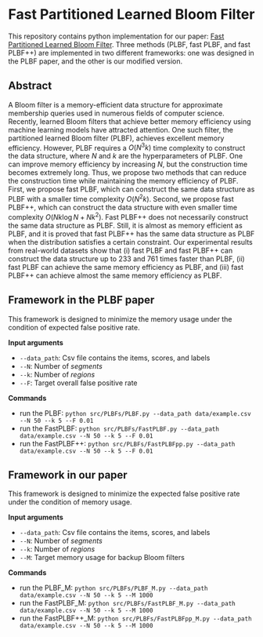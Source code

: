 # Fast Partitioned Learned Bloom Filter

This repository contains python implementation for our paper: [Fast Partitioned Learned Bloom Filter](https://arxiv.org/abs/2306.02846).
Three methods (PLBF, fast PLBF, and fast PLBF++) are implemented in two different frameworks: one was designed in the PLBF paper, and the other is our modified version.

## Abstract

A Bloom filter is a memory-efficient data structure for approximate membership queries used in numerous fields of computer science. Recently, learned Bloom filters that achieve better memory efficiency using machine learning models have attracted attention. One such filter, the partitioned learned Bloom filter (PLBF), achieves excellent memory efficiency. However, PLBF requires a $O(N^3 k)$ time complexity to construct the data structure, where $N$ and $k$ are the hyperparameters of PLBF. One can improve memory efficiency by increasing $N$, but the construction time becomes extremely long. Thus, we propose two methods that can reduce the construction time while maintaining the memory efficiency of PLBF. First, we propose fast PLBF, which can construct the same data structure as PLBF with a smaller time complexity $O(N^2 k)$. Second, we propose fast PLBF++, which can construct the data structure with even smaller time complexity $O(N k \log N + Nk^2)$. Fast PLBF++ does not necessarily construct the same data structure as PLBF. Still, it is almost as memory efficient as PLBF, and it is proved that fast PLBF++ has the same data structure as PLBF when the distribution satisfies a certain constraint. Our experimental results from real-world datasets show that (i) fast PLBF and fast PLBF++ can construct the data structure up to 233 and 761 times faster than PLBF, (ii) fast PLBF can achieve the same memory efficiency as PLBF, and (iii) fast PLBF++ can achieve almost the same memory efficiency as PLBF.

## Framework in the PLBF paper

This framework is designed to minimize the memory usage under the condition of expected false positive rate.

**Input arguments**
- `--data_path`: Csv file contains the items, scores, and labels
- `--N`: Number of *segments*
- `--k`: Number of *regions*
- `--F`: Target overall false positive rate

**Commands**
- run the PLBF: `python src/PLBFs/PLBF.py --data_path data/example.csv --N 50 --k 5 --F 0.01`
- run the FastPLBF: `python src/PLBFs/FastPLBF.py --data_path data/example.csv --N 50 --k 5 --F 0.01`
- run the FastPLBF++: `python src/PLBFs/FastPLBFpp.py --data_path data/example.csv --N 50 --k 5 --F 0.01`

## Framework in our paper

This framework is designed to minimize the expected false positive rate under the condition of memory usage.

**Input arguments**
- `--data_path`: Csv file contains the items, scores, and labels
- `--N`: Number of *segments*
- `--k`: Number of *regions*
- `--M`: Target memory usage for backup Bloom filters

**Commands**
- run the PLBF_M: `python src/PLBFs/PLBF_M.py --data_path data/example.csv --N 50 --k 5 --M 1000`
- run the FastPLBF_M: `python src/PLBFs/FastPLBF_M.py --data_path data/example.csv --N 50 --k 5 --M 1000`
- run the FastPLBF++_M: `python src/PLBFs/FastPLBFpp_M.py --data_path data/example.csv --N 50 --k 5 --M 1000`
